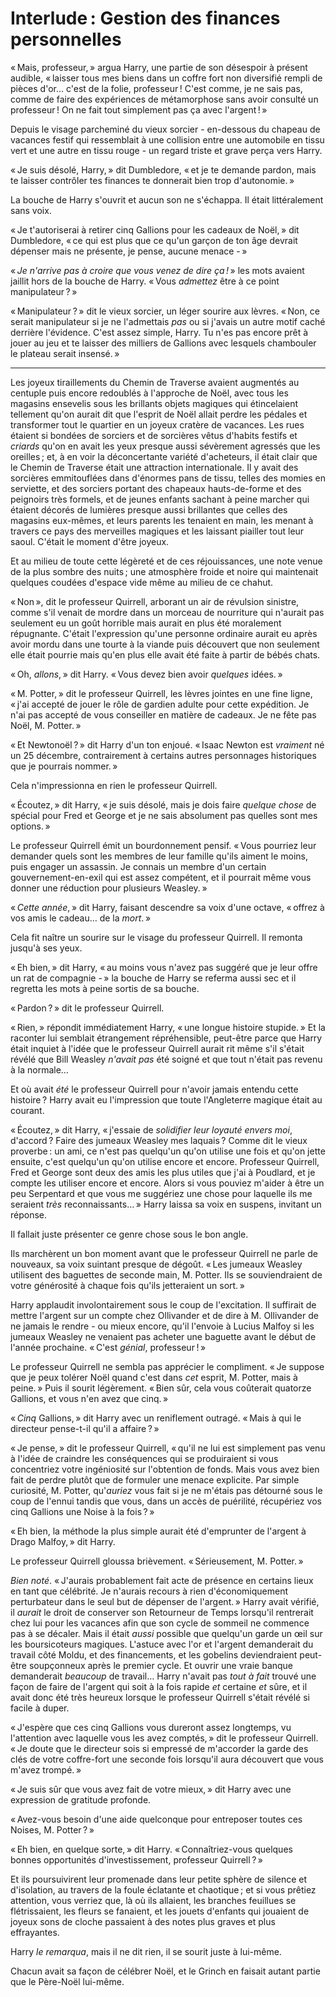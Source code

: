 # Interlude : Gestion des finances personnelles

« Mais, professeur, » argua Harry, une partie de son désespoir à présent
audible, « laisser tous mes biens dans un coffre fort non diversifié
rempli de pièces d'or… c'est de la folie, professeur ! C'est comme, je
ne sais pas, comme de faire des expériences de métamorphose sans avoir
consulté un professeur ! On ne fait tout simplement pas ça avec
l'argent ! »

Depuis le visage parcheminé du vieux sorcier - en-dessous du chapeau de
vacances festif qui ressemblait à une collision entre une automobile en
tissu vert et une autre en tissu rouge - un regard triste et grave perça
vers Harry.

« Je suis désolé, Harry, » dit Dumbledore, « et je te demande pardon, mais
te laisser contrôler tes finances te donnerait bien trop d'autonomie. »

La bouche de Harry s'ouvrit et aucun son ne s'échappa. Il était
littéralement sans voix.

« Je t'autoriserai à retirer cinq Gallions pour les cadeaux de Noël, » dit
Dumbledore, « ce qui est plus que ce qu'un garçon de ton âge devrait
dépenser mais ne présente, je pense, aucune menace - »

« *Je n'arrive pas à croire que vous venez de dire ça !* » les mots
avaient jaillit hors de la bouche de Harry. « Vous *admettez* être à ce
point manipulateur ? »

« Manipulateur ? » dit le vieux sorcier, un léger sourire aux lèvres.
« Non, ce serait manipulateur si je ne l'admettais *pas* ou si j'avais un
autre motif caché derrière l'évidence. C'est assez simple, Harry. Tu
n'es pas encore prêt à jouer au jeu et te laisser des milliers de
Gallions avec lesquels chambouler le plateau serait insensé. »



------------------------------------------------------------------------



Les joyeux tiraillements du Chemin de Traverse avaient augmentés au
centuple puis encore redoublés à l'approche de Noël, avec tous les
magasins ensevelis sous les brillants objets magiques qui étincelaient
tellement qu'on aurait dit que l'esprit de Noël allait perdre les
pédales et transformer tout le quartier en un joyeux cratère de
vacances. Les rues étaient si bondées de sorciers et de sorcières vêtus
d'habits festifs et *criards* qu'on en avait les yeux presque aussi
sévèrement agressés que les oreilles ; et, à en voir la déconcertante
variété d'acheteurs, il était clair que le Chemin de Traverse était une
attraction internationale. Il y avait des sorcières emmitouflées dans
d'énormes pans de tissu, telles des momies en serviette, et des sorciers
portant des chapeaux hauts-de-forme et des peignoirs très formels, et de
jeunes enfants sachant à peine marcher qui étaient décorés de lumières
presque aussi brillantes que celles des magasins eux-mêmes, et leurs
parents les tenaient en main, les menant à travers ce pays des
merveilles magiques et les laissant piailler tout leur saoul. C'était le
moment d'être joyeux.

Et au milieu de toute cette légèreté et de ces réjouissances, une note
venue de la plus sombre des nuits ; une atmosphère froide et noire qui
maintenait quelques coudées d'espace vide même au milieu de ce chahut.

« Non », dit le professeur Quirrell, arborant un air de révulsion
sinistre, comme s'il venait de mordre dans un morceau de nourriture qui
n'aurait pas seulement eu un goût horrible mais aurait en plus été
moralement répugnante. C'était l'expression qu'une personne ordinaire
aurait eu après avoir mordu dans une tourte à la viande puis découvert
que non seulement elle était pourrie mais qu'en plus elle avait été
faite à partir de bébés chats.

« Oh, *allons*, » dit Harry. « Vous devez bien avoir *quelques* idées. »

« M. Potter, » dit le professeur Quirrell, les lèvres jointes en une fine
ligne, « j'ai accepté de jouer le rôle de gardien adulte pour cette
expédition. Je n'ai pas accepté de vous conseiller en matière de
cadeaux. Je ne fête pas Noël, M. Potter. »

« Et Newtonoël ? » dit Harry d'un ton enjoué. « Isaac Newton est *vraiment*
né un 25 décembre, contrairement à certains autres personnages
historiques que je pourrais nommer. »

Cela n'impressionna en rien le professeur Quirrell.

« Écoutez, » dit Harry, « je suis désolé, mais je dois faire *quelque
chose* de spécial pour Fred et George et je ne sais absolument pas
quelles sont mes options. »

Le professeur Quirrell émit un bourdonnement pensif. « Vous pourriez leur
demander quels sont les membres de leur famille qu'ils aiment le moins,
puis engager un assassin. Je connais un membre d'un certain
gouvernement-en-exil qui est assez compétent, et il pourrait même vous
donner une réduction pour plusieurs Weasley. »

« *Cette année*, » dit Harry, faisant descendre sa voix d'une octave,
« offrez à vos amis le cadeau… de la *mort*. »

Cela fit naître un sourire sur le visage du professeur Quirrell. Il
remonta jusqu'à ses yeux.

« Eh bien, » dit Harry, « au moins vous n'avez pas suggéré que je leur
offre un rat de compagnie - » la bouche de Harry se referma aussi sec et
il regretta les mots à peine sortis de sa bouche.

« Pardon ? » dit le professeur Quirrell.

« Rien, » répondit immédiatement Harry, « une longue histoire stupide. » Et
la raconter lui semblait étrangement répréhensible, peut-être parce que
Harry était inquiet à l'idée que le professeur Quirrell aurait rit même
s'il s'était révélé que Bill Weasley *n'avait* *pas* été soigné et que
tout n'était pas revenu à la normale…

Et où avait *été* le professeur Quirrell pour n'avoir jamais entendu
cette histoire ? Harry avait eu l'impression que toute l'Angleterre
magique était au courant.

« Écoutez, » dit Harry, « j'essaie de *solidifier leur loyauté envers moi*,
d'accord ? Faire des jumeaux Weasley mes laquais ? Comme dit le vieux
proverbe : un ami, ce n'est pas quelqu'un qu'on utilise une fois et
qu'on jette ensuite, c'est quelqu'un qu'on utilise encore et encore.
Professeur Quirrell, Fred et George sont deux des amis les plus utiles
que j'ai à Poudlard, et je compte les utiliser encore et encore. Alors
si vous pouviez m'aider à être un peu Serpentard et que vous me
suggériez une chose pour laquelle ils me seraient *très*
reconnaissants… » Harry laissa sa voix en suspens, invitant un réponse.

Il fallait juste présenter ce genre chose sous le bon angle.

Ils marchèrent un bon moment avant que le professeur Quirrell ne parle
de nouveaux, sa voix suintant presque de dégoût. « Les jumeaux Weasley
utilisent des baguettes de seconde main, M. Potter. Ils se
souviendraient de votre générosité à chaque fois qu'ils jetteraient un
sort. »

Harry applaudit involontairement sous le coup de l'excitation. Il
suffirait de mettre l'argent sur un compte chez Ollivander et de dire à
M. Ollivander de ne jamais le rendre - ou mieux encore, qu'il l'envoie à
Lucius Malfoy si les jumeaux Weasley ne venaient pas acheter une
baguette avant le début de l'année prochaine. « C'est *génial*,
professeur ! »

Le professeur Quirrell ne sembla pas apprécier le compliment. « Je
suppose que je peux tolérer Noël quand c'est dans *cet* esprit, M.
Potter, mais à peine. » Puis il sourit légèrement. « Bien sûr, cela vous
coûterait quatorze Gallions, et vous n'en avez que cinq. »

« *Cinq* Gallions, » dit Harry avec un reniflement outragé. « Mais à qui le
directeur pense-t-il qu'il a affaire ? »

« Je pense, » dit le professeur Quirrell, « qu'il ne lui est simplement pas
venu à l'idée de craindre les conséquences qui se produiraient si vous
concentriez votre ingéniosité sur l'obtention de fonds. Mais vous avez
bien fait de perdre plutôt que de formuler une menace explicite. Par
simple curiosité, M. Potter, qu'*auriez* vous fait si je ne m'étais pas
détourné sous le coup de l'ennui tandis que vous, dans un accès de
puérilité, récupériez vos cinq Gallions une Noise à la fois ? »

« Eh bien, la méthode la plus simple aurait été d'emprunter de l'argent à
Drago Malfoy, » dit Harry.

Le professeur Quirrell gloussa brièvement. « Sérieusement, M. Potter. »

*Bien noté*. « J'aurais probablement fait acte de présence en certains
lieux en tant que célébrité. Je n'aurais recours à rien d'économiquement
perturbateur dans le seul but de dépenser de l'argent. » Harry avait
vérifié, il *aurait* le droit de conserver son Retourneur de Temps
lorsqu'il rentrerait chez lui pour les vacances afin que son cycle de
sommeil ne commence pas à se décaler. Mais il était *aussi* possible que
quelqu'un garde un œil sur les boursicoteurs magiques. L'astuce avec
l'or et l'argent demanderait du travail côté Moldu, et des financements,
et les gobelins deviendraient peut-être soupçonneux après le premier
cycle. Et ouvrir une vraie banque demanderait *beaucoup* de travail…
Harry n'avait pas *tout à fait* trouvé une façon de faire de l'argent
qui soit à la fois rapide *et* certaine *et* sûre, et il avait donc été
très heureux lorsque le professeur Quirrell s'était révélé si facile à
duper.

« J'espère que ces cinq Gallions vous dureront assez longtemps, vu
l'attention avec laquelle vous les avez comptés, » dit le professeur
Quirrell. « Je doute que le directeur sois si empressé de m'accorder la
garde des clés de votre coffre-fort une seconde fois lorsqu'il aura
découvert que vous m'avez trompé. »

« Je suis sûr que vous avez fait de votre mieux, » dit Harry avec une
expression de gratitude profonde.

« Avez-vous besoin d'une aide quelconque pour entreposer toutes ces
Noises, M. Potter ? »

« Eh bien, en quelque sorte, » dit Harry. « Connaîtriez-vous quelques
bonnes opportunités d'investissement, professeur Quirrell ? »

Et ils poursuivirent leur promenade dans leur petite sphère de silence
et d'isolation, au travers de la foule éclatante et chaotique ; et si
vous prêtiez attention, vous verriez que, là où ils allaient, les
branches feuillues se flétrissaient, les fleurs se fanaient, et les
jouets d'enfants qui jouaient de joyeux sons de cloche passaient à des
notes plus graves et plus effrayantes.

Harry *le remarqua*, mais il ne dit rien, il se sourit juste à lui-même.

Chacun avait sa façon de célébrer Noël, et le Grinch en faisait autant
partie que le Père-Noël lui-même.
